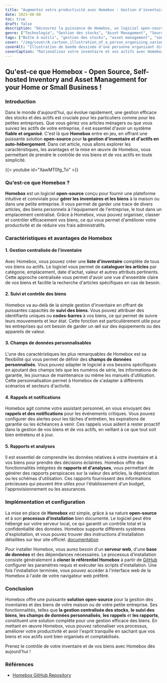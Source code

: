 ```yaml
---
title: "Augmentez votre productivité avec Homebox : Gestion d'inventaire et de biens en open source"
date: 2023-06-08
toc: true
draft: false
description: "Découvrez la puissance de Homebox, un logiciel open-source pour une gestion efficace des stocks et des actifs, améliorant la productivité de votre maison ou de votre petite entreprise."
genre: ["Technologie", "Gestion des stocks", "Asset Management", "Source ouverte", "Productivité", "Petites entreprises", "Gestion des foyers", "Auto-hébergé", "Logiciel", "Organisation"]
tags: ["Boîte à outils", "gestion des stocks", "asset management", "source ouverte", "auto-hébergé", "logiciel", "la productivité", "petites entreprises", "gestion des foyers", "l'organisation", "inventaire centralisé", "suivi des actifs", "champs de données personnalisés", "rappels", "rapport", "confidentialité des données", "conformité", "les réglementations gouvernementales", "serveur web", "base de données", "processus d'installation", "Dépôt GitHub", "la sécurité des données", "vie privée", "tenue de registres", "confidentialité et sécurité des données", "instructions d'installation", "interface web", "confidentialité des données", "le respect des lois locales"]
cover: "/img/cover/A_cartoon_illustration_of_a_person_organizing_various_items.png"
coverAlt: "Illustration de bande dessinée d'une personne organisant divers objets à l'aide du logiciel Homebox."
coverCaption: "Rationalisez votre inventaire et vos actifs avec Homebox, pour plus d'efficacité !"
---
```


## Qu'est-ce que Homebox - Open Source, Self-hosted Inventory and Asset Management for your Home or Small Business !

### Introduction

Dans le monde d'aujourd'hui, qui évolue rapidement, une gestion efficace des stocks et des actifs est cruciale pour les particuliers comme pour les petites entreprises. Que vous gériez vos articles ménagers ou que vous suiviez les actifs de votre entreprise, il est essentiel d'avoir un système **fiable et organisé**. C'est là que **Homebox** entre en jeu, en offrant une puissante solution **open-source** pour **la gestion d'inventaire et d'actifs en auto-hébergement**. Dans cet article, nous allons explorer les caractéristiques, les avantages et la mise en œuvre de Homebox, vous permettant de prendre le contrôle de vos biens et de vos actifs en toute simplicité.

{{< youtube id="XawMT0fg_To" >}}

### Qu'est-ce que Homebox ?

**Homebox** est un logiciel **open-source** conçu pour fournir une plateforme intuitive et conviviale pour **gérer les inventaires et les biens** à la maison ou dans une petite entreprise. Il vous permet de garder une trace de divers articles, des biens personnels à l'équipement de l'entreprise, le tout dans un emplacement centralisé. Grâce à Homebox, vous pouvez organiser, classer et contrôler efficacement vos biens, ce qui vous permet d'améliorer votre productivité et de réduire vos frais administratifs.

### Caractéristiques et avantages de Homebox

#### 1. Gestion centralisée de l'inventaire

Avec Homebox, vous pouvez créer une **liste d'inventaire** complète de tous vos biens ou actifs. Le logiciel vous permet de **cataloguer les articles** par catégorie, emplacement, date d'achat, valeur et autres attributs pertinents. Cette approche centralisée vous permet d'avoir une vue d'ensemble claire de vos biens et facilite la recherche d'articles spécifiques en cas de besoin.

#### 2. Suivi et contrôle des biens

Homebox va au-delà de la simple gestion d'inventaire en offrant de puissantes capacités de **suivi des biens**. Vous pouvez attribuer des identifiants uniques ou **codes-barres** à vos biens, ce qui permet de suivre leurs mouvements et leur état. Cette fonction est particulièrement utile pour les entreprises qui ont besoin de garder un œil sur des équipements ou des appareils de valeur.

#### 3. Champs de données personnalisables

L'une des caractéristiques les plus remarquables de Homebox est sa flexibilité qui vous permet de définir des **champs de données personnalisés**. Vous pouvez adapter le logiciel à vos besoins spécifiques en ajoutant des champs tels que les numéros de série, les informations de garantie, les journaux de maintenance ou même les manuels d'utilisation. Cette personnalisation permet à Homebox de s'adapter à différents scénarios et secteurs d'activité.

#### 4. Rappels et notifications

Homebox agit comme votre assistant personnel, en vous envoyant des **rappels et des notifications** pour les événements critiques. Vous pouvez configurer des alertes pour les tâches d'entretien, les expirations de garantie ou les échéances à venir. Ces rappels vous aident à rester proactif dans la gestion de vos biens et de vos actifs, en veillant à ce que tout soit bien entretenu et à jour.

#### 5. Rapports et analyses

Il est essentiel de comprendre les données relatives à votre inventaire et à vos biens pour prendre des décisions éclairées. Homebox offre des fonctionnalités intégrées de **rapports et d'analyses**, vous permettant de générer des rapports perspicaces sur la valeur des articles, la dépréciation ou les schémas d'utilisation. Ces rapports fournissent des informations précieuses qui peuvent être utiles pour l'établissement d'un budget, l'approvisionnement ou les assurances.

### Implémentation et configuration

La mise en place de **Homebox** est simple, grâce à sa nature **open-source** et à son **processus d'installation** bien documenté. Le logiciel peut être hébergé sur votre serveur local, ce qui garantit un contrôle total et la confidentialité des données. Homebox supporte différents systèmes d'exploitation, et vous pouvez trouver des instructions d'installation détaillées sur leur site officiel. [documentation](https://hay-kot.github.io/homebox/)

Pour installer Homebox, vous aurez besoin d'un **serveur web**, d'une **base de données** et des dépendances nécessaires. Le processus d'installation consiste généralement à **cloner le référentiel Homebox** à partir de [GitHub](https://github.com/hay-kot/homebox) configurer les paramètres requis et exécuter les scripts d'installation. Une fois l'installation terminée, vous pouvez accéder à l'interface web de la Homebox à l'aide de votre navigateur web préféré.

### Conclusion

Homebox offre une puissante **solution open-source** pour la gestion des inventaires et des biens de votre maison ou de votre petite entreprise. Ses fonctionnalités, telles que **la gestion centralisée des stocks**, **le suivi des biens**, **les champs de données personnalisés**, **les rappels** et **les rapports**, constituent une solution complète pour une gestion efficace des biens. En mettant en œuvre Homebox, vous pouvez rationaliser vos processus, améliorer votre productivité et avoir l'esprit tranquille en sachant que vos biens et vos actifs sont bien organisés et comptabilisés.

Prenez le contrôle de votre inventaire et de vos biens avec Homebox dès aujourd'hui !

### Références
- [Homebox GitHub Repository](https://hay-kot.github.io/homebox/)